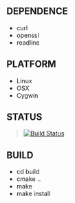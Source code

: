 DEPENDENCE
----------
- curl
- openssl
- readline

PLATFORM
--------
- Linux
- OSX
- Cygwin

STATUS
------
> [![Build Status](https://travis-ci.org/gaccob/gbase.svg?branch=master)](https://travis-ci.org/gaccob/gbase)

BUILD
-----
- cd build
- cmake ..
- make
- make install

